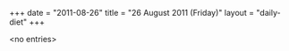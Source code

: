 +++
date = "2011-08-26"
title = "26 August 2011 (Friday)"
layout = "daily-diet"
+++


\<no entries\>

